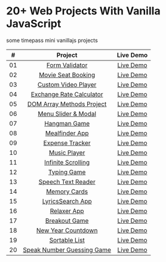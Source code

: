 # 20+ Web Projects With Vanilla JavaScript

some timepass mini vanillajs projects

|  #  |            Project             | Live Demo |
| :-: | :----------------------------: | :-------: |
| 01  |       [Form Validator](https://github.com/psharneja/vanilla-js/master/form-validator)       | [Live Demo](https://psharneja.github.io/vanilla-js/form-validator/)  |
| 02  |     [Movie Seat Booking](https://github.com/psharneja/vanilla-js/master/movie-seat)    | [Live Demo](https://psharneja.github.io/vanilla-js/movie-seat/)  |
| 03  |    [Custom Video Player](https://github.com/psharneja/vanilla-js/master/custom-video-player)     | [Live Demo](https://psharneja.github.io/vanilla-js/custom-video-player/)  |
| 04  |  [Exchange Rate Calculator](https://github.com/psharneja/vanilla-js/master/exchange-rate)  | [Live Demo](https://psharneja.github.io/vanilla-js/exchange-rate/)  |
| 05  | [DOM Array Methods Project](https://github.com/psharneja/vanilla-js/master/dom-array-methods)  | [Live Demo](https://psharneja.github.io/vanilla-js/dom-array-methods/)  |
| 06  |    [Menu Slider & Modal](https://github.com/psharneja/vanilla-js/master/modal-menu-slider)    | [Live Demo](https://psharneja.github.io/vanilla-js/modal-menu-slider/)  |
| 07  |        [Hangman Game](https://github.com/psharneja/vanilla-js/master/hangman)       | [Live Demo](https://psharneja.github.io/vanilla-js/hangman/)  |
| 08  |       [Mealfinder App](https://github.com/psharneja/vanilla-js/master/meal-finder)      | [Live Demo](https://psharneja.github.io/vanilla-js/meal-finder/)  |
| 09  |      [Expense Tracker](https://github.com/psharneja/vanilla-js/master/expense-tracker)       | [Live Demo](https://psharneja.github.io/vanilla-js/expense-tracker/)  |
| 10  |        [Music Player](https://github.com/psharneja/vanilla-js/master/music-player)       | [Live Demo](https://psharneja.github.io/vanilla-js/music-player/)  |
| 11  |     [Infinite Scrolling](https://github.com/psharneja/vanilla-js/master/infinite_scroll_blog)     | [Live Demo](https://psharneja.github.io/vanilla-js/infinite_scroll_blog/)  |
| 12  |        [Typing Game](https://github.com/psharneja/vanilla-js/master/typing-game)     | [Live Demo](https://psharneja.github.io/vanilla-js/typing-game/)  |
| 13  |     [Speech Text Reader](https://github.com/psharneja/vanilla-js/master/speech-text-reader)    | [Live Demo](https://psharneja.github.io/vanilla-js/speech-text-reader/)  |
| 14  |        [Memory Cards](https://github.com/psharneja/vanilla-js/master/memory-cards)     | [Live Demo](https://psharneja.github.io/vanilla-js/memory-cards/)  |
| 15  |      [LyricsSearch App](https://github.com/psharneja/vanilla-js/master/lyrics-search)     | [Live Demo](https://psharneja.github.io/vanilla-js/lyrics-search/)  |
| 16  |        [Relaxer App](https://github.com/psharneja/vanilla-js/master/relaxer-app)       | [Live Demo](https://psharneja.github.io/vanilla-js//relaxer-app/)  |
| 17  |       [Breakout Game](https://github.com/psharneja/vanilla-js/master/breakout-game)       | [Live Demo](https://psharneja.github.io/vanilla-js/breakout-game/)  |
| 18  |     [New Year Countdown](https://github.com/psharneja/vanilla-js/master/new-year-countdown)   | [Live Demo](https://psharneja.github.io/vanilla-js/new-year-countdown/)  |
| 19  |       [Sortable List](https://github.com/psharneja/vanilla-js/master/sortable-list)       | [Live Demo](https://psharneja.github.io/vanilla-js/sortable-list/)  |
| 20  | [Speak Number Guessing Game](https://github.com/psharneja/vanilla-js/master/speak-number-guess) | [Live Demo](https://psharneja.github.io/vanilla-js/speak-number-guess/)  |


 